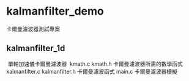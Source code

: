 # kalmanfilter_demo
卡爾曼濾波器測試專案

## kalmanfilter_1d
  單軸加速儀卡爾曼濾波器
  kmath.c kmath.h 卡爾曼濾波器所需的數學函式
  kalmanfilter.c kalmanfilter.h 卡爾曼濾波函式
  main.c 卡爾曼濾波器模擬
  
